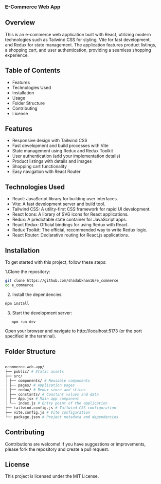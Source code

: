 ### E-Commerce Web App

## Overview

This is an e-commerce web application built with React, utilizing modern technologies such as Tailwind CSS for styling, Vite for fast development, and Redux for state management. The application features product listings, a shopping cart, and user authentication, providing a seamless shopping experience.

## Table of Contents

- Features
- Technologies Used
- Installation
- Usage
- Folder Structure
- Contributing
- License

## Features

- Responsive design with Tailwind CSS
- Fast development and build processes with Vite
- State management using Redux and Redux Toolkit
- User authentication (add your implementation details)
- Product listings with details and images
- Shopping cart functionality
- Easy navigation with React Router

## Technologies Used

- React: JavaScript library for building user interfaces.
- Vite: A fast development server and build tool.
- Tailwind CSS: A utility-first CSS framework for rapid UI development.
- React Icons: A library of SVG icons for React applications.
- Redux: A predictable state container for JavaScript apps.
- React Redux: Official bindings for using Redux with React.
- Redux Toolkit: The official, recommended way to write Redux logic.
- React Router: Declarative routing for React.js applications.

## Installation

To get started with this project, follow these steps:

1.Clone the repository:

```bash
git clone https://github.com/shadabkhan16/e_commerce
cd e_commerce
```

2. Install the dependencies:

```bash
npm install
```

3. Start the development server:

```bash
   npm run dev
```

Open your browser and navigate to http://localhost:5173 (or the port specified in the terminal).

## Folder Structure

```bash

ecommerce-web-app/
├── public/ # Static assets
├── src/
│ ├── components/ # Reusable components
│ ├── pages/ # Application pages
│ ├── redux/ # Redux store and slices
│ ├── constants/ # Constant values and data
│ ├── App.jsx # Main app component
│ └── index.js # Entry point of the application
├── tailwind.config.js # Tailwind CSS configuration
├── vite.config.js # Vite configuration
└── package.json # Project metadata and dependencies
```

## Contributing

Contributions are welcome! If you have suggestions or improvements, please fork the repository and create a pull request.

## License

This project is licensed under the MIT License.
